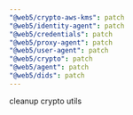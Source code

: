 ```yaml
---
"@web5/crypto-aws-kms": patch
"@web5/identity-agent": patch
"@web5/credentials": patch
"@web5/proxy-agent": patch
"@web5/user-agent": patch
"@web5/crypto": patch
"@web5/agent": patch
"@web5/dids": patch
---
```


cleanup crypto utils
